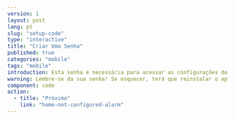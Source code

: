 ```yaml
---
version: 1
layout: post
lang: pt
slug: "setup-code"
type: "interactive"
title: "Criar Uma Senha"
published: true
categories: "mobile"
tags: "mobile"
introduction: Esta senha é necessária para acessar as configurações do aplicativo. Ela não é necessária para alertar os contatos em caso de emergência. 
warning: Lembre-se da sua senha! Se esquecer, terá que reinstalar o aplicativo.
component: code
action:
  - title: "Próximo"
    link: "home-not-configured-alarm"
---
```

